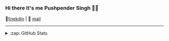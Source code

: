### Hi there It's me Pushpender Singh 👋👋

👔[linekdin](https://www.linkedin.com/in/pushpender-singh-240061202/) | 📧 [mail](mailto:pushpendersingh694@gmail.com)

---

<details>
  <summary>:zap: GitHub Stats</summary>
  <img align="left" alt="Pushpender Singh GitHub Stats" src="https://github-readme-stats.codestackr.vercel.app/api?username=pushpender-singh-ap&show_icons=true&hide_border=true" />
</details>
